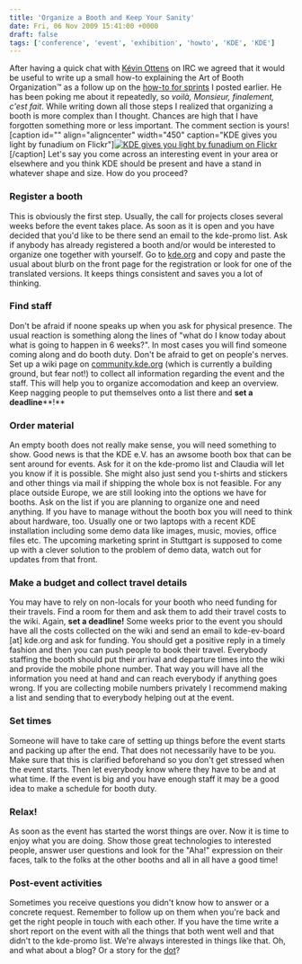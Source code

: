 ```yaml
---
title: 'Organize a Booth and Keep Your Sanity'
date: Fri, 06 Nov 2009 15:41:00 +0000
draft: false
tags: ['conference', 'event', 'exhibition', 'howto', 'KDE', 'KDE']
---
```


After having a quick chat with [Kévin Ottens](http://ervin.ipsquad.net/) on IRC we agreed that it would be useful to write up a small how-to explaining the Art of Booth Organization™ as a follow up on the [how-to for sprints](/kde/organize-a-sprint-and-keep-your-sanity/) I posted earlier. He has been poking me about it repeatedly, so _voilà, Monsieur, finalement, c'est fait_. While writing down all those steps I realized that organizing a booth is more complex than I thought. Chances are high that I have forgotten something more or less important. The comment section is yours! \[caption id="" align="aligncenter" width="450" caption="KDE gives you light by funadium on Flickr"\][![KDE gives you light by funadium on Flickr](http://farm4.static.flickr.com/3038/2394912011_e53682de91.jpg "KDE gives you light by funadium on Flickr")](http://www.flickr.com/photos/funadium/2394912011/)\[/caption\] Let's say you come across an interesting event in your area or elsewhere and you think KDE should be present and have a stand in whatever shape and size. How do you proceed?

### Register a booth

This is obviously the first step. Usually, the call for projects closes several weeks before the event takes place. As soon as it is open and you have decided that you'd like to be there send an email to the kde-promo list. Ask if anybody has already registered a booth and/or would be interested to organize one together with yourself. Go to [kde.org](http://kde.org) and copy and paste the usual about blurb on the front page for the registration or look for one of the translated versions. It keeps things consistent and saves you a lot of thinking.

### Find staff

Don't be afraid if noone speaks up when you ask for physical presence. The usual reaction is something along the lines of "what do I know today about what is going to happen in 6 weeks?". In most cases you will find someone coming along and do booth duty. Don't be afraid to get on people's nerves. Set up a wiki page on [community.kde.org](http://community.kde.org/) (which is currently a building ground, but fear not!) to collect all information regarding the event and the staff. This will help you to organize accomodation and keep an overview. Keep nagging people to put themselves onto a list there and **set a deadline****!**

### Order material

An empty booth does not really make sense, you will need something to show. Good news is that the KDE e.V. has an awsome booth box that can be sent around for events. Ask for it on the kde-promo list and Claudia will let you know if it is possible. She might also just send you t-shirts and stickers and other things via mail if shipping the whole box is not feasible. For any place outside Europe, we are still looking into the options we have for booths. Ask on the list if you are planning to organize one and need anything. If you have to manage without the booth box you will need to think about hardware, too. Usually one or two laptops with a recent KDE installation including some demo data like images, music, movies, office files etc. The upcoming marketing sprint in Stuttgart is supposed to come up with a clever solution to the problem of demo data, watch out for updates from that front.

### Make a budget and collect travel details

You may have to rely on non-locals for your booth who need funding for their travels. Find a room for them and ask them to add their travel costs to the wiki. Again, **set a deadline!** Some weeks prior to the event you should have all the costs collected on the wiki and send an email to kde-ev-board \[at\] kde.org and ask for funding. You should get a positive reply in a timely fashion and then you can push people to book their travel. Everybody staffing the booth should put their arrival and departure times into the wiki and provide the mobile phone number. That way you will have all the information you need at hand and can reach everybody if anything goes wrong. If you are collecting mobile numbers privately I recommend making a list and sending that to everybody helping out at the event.

### Set times

Someone will have to take care of setting up things before the event starts and packing up after the end. That does not necessarily have to be you. Make sure that this is clarified beforehand so you don't get stressed when the event starts. Then let everybody know where they have to be and at what time. If the event is big and you have enough staff it may be a good idea to make a schedule for booth duty.

### Relax!

As soon as the event has started the worst things are over. Now it is time to enjoy what you are doing. Show those great technologies to interested people, answer user questions and look for the "Aha!" expression on their faces, talk to the folks at the other booths and all in all have a good time!

### Post-event activities

Sometimes you receive questions you didn't know how to answer or a concrete request. Remember to follow up on them when you're back and get the right people in touch with each other. If you have the time write a short report on the event with all the things that both went well and that didn't to the kde-promo list. We're always interested in things like that. Oh, and what about a blog? Or a story for the [dot](http://dot.kde.org)?